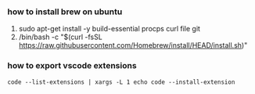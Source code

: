 ### how to install brew on ubuntu
1. sudo apt-get install -y build-essential procps curl file git
2. /bin/bash -c "$(curl -fsSL https://raw.githubusercontent.com/Homebrew/install/HEAD/install.sh)"

### how to export vscode extensions
```
code --list-extensions | xargs -L 1 echo code --install-extension
```
